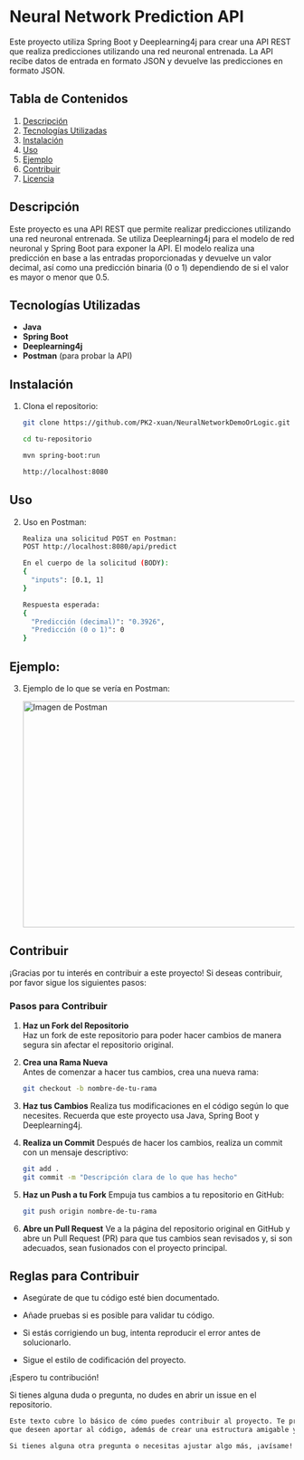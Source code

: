 # Neural Network Prediction API

Este proyecto utiliza Spring Boot y Deeplearning4j para crear una API REST que realiza predicciones utilizando una red neuronal entrenada. La API recibe datos de entrada en formato JSON y devuelve las predicciones en formato JSON.

## Tabla de Contenidos
1. [Descripción](#descripción)
2. [Tecnologías Utilizadas](#tecnologías-utilizadas)
3. [Instalación](#instalación)
4. [Uso](#uso)
5. [Ejemplo](#ejemplo)
6. [Contribuir](#contribuir)
7. [Licencia](#licencia)

## Descripción

Este proyecto es una API REST que permite realizar predicciones utilizando una red neuronal entrenada. Se utiliza Deeplearning4j para el modelo de red neuronal y Spring Boot para exponer la API. El modelo realiza una predicción en base a las entradas proporcionadas y devuelve un valor decimal, así como una predicción binaria (0 o 1) dependiendo de si el valor es mayor o menor que 0.5.

## Tecnologías Utilizadas

- **Java**
- **Spring Boot**
- **Deeplearning4j**
- **Postman** (para probar la API)

## Instalación

1. Clona el repositorio:

   ```bash
   git clone https://github.com/PK2-xuan/NeuralNetworkDemoOrLogic.git

   cd tu-repositorio
   
   mvn spring-boot:run

   http://localhost:8080

## Uso
2. Uso en Postman:

   ```bash
   Realiza una solicitud POST en Postman:
   POST http://localhost:8080/api/predict
   
   En el cuerpo de la solicitud (BODY): 
   {
     "inputs": [0.1, 1]
   }

   Respuesta esperada:
   {
     "Predicción (decimal)": "0.3926",
     "Predicción (0 o 1)": 0
   }

## Ejemplo:

3. Ejemplo de lo que se vería en Postman:
   
   <img src="https://github.com/PK2-xuan/NeuralNetworkDemoOrLogic/blob/master/image.png" alt="Imagen de Postman" height="400" width="800">

## Contribuir

¡Gracias por tu interés en contribuir a este proyecto! Si deseas contribuir, por favor sigue los siguientes pasos:

### Pasos para Contribuir

1. **Haz un Fork del Repositorio**  
   Haz un fork de este repositorio para poder hacer cambios de manera segura sin afectar el repositorio original.

2. **Crea una Rama Nueva**  
   Antes de comenzar a hacer tus cambios, crea una nueva rama:
   
   ```bash
   git checkout -b nombre-de-tu-rama

3. **Haz tus Cambios**
   Realiza tus modificaciones en el código según lo que necesites. Recuerda que este proyecto usa Java, Spring Boot y Deeplearning4j.

4. **Realiza un Commit**
   Después de hacer los cambios, realiza un commit con un mensaje descriptivo:
   
   ```bash
   git add .
   git commit -m "Descripción clara de lo que has hecho"

5. **Haz un Push a tu Fork**
   Empuja tus cambios a tu repositorio en GitHub:
   ```bash
   git push origin nombre-de-tu-rama

6. **Abre un Pull Request**
Ve a la página del repositorio original en GitHub y abre un Pull Request (PR) para que tus cambios sean revisados y, si son adecuados, sean fusionados con el proyecto principal.

## Reglas para Contribuir
- Asegúrate de que tu código esté bien documentado.

- Añade pruebas si es posible para validar tu código.

- Si estás corrigiendo un bug, intenta reproducir el error antes de solucionarlo.

- Sigue el estilo de codificación del proyecto.

¡Espero tu contribución!

Si tienes alguna duda o pregunta, no dudes en abrir un issue en el repositorio.

   ```bash
   Este texto cubre lo básico de cómo puedes contribuir al proyecto. Te proporciona instrucciones claras y accesibles para los desarrolladores
   que deseen aportar al código, además de crear una estructura amigable y abierta para contribuciones.
   
   Si tienes alguna otra pregunta o necesitas ajustar algo más, ¡avísame! 😊
